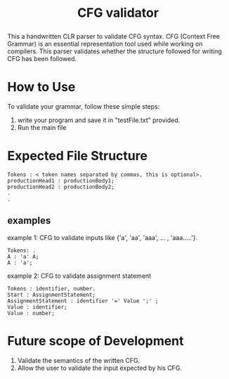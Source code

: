 
# <p align = "center">CFG validator</p>
This a handwritten CLR parser to validate CFG syntax.
CFG (Context Free Grammar) is an essential representation tool used while working on compilers.
 This parser validates whether the structure followed for writing CFG has been followed.


# How to Use
To validate your grammar, follow these simple steps:
1. write your program and save it in "testFile.txt" provided.
2. Run the main file

# Expected File Structure
```
Tokens : < token names separated by commas, this is optional>.
productionHead1 : productionBody1;
productionHead2 : productionBody2;
.
.
```
## examples
example 1:
CFG to validate inputs like {'a', 'aa', 'aaa', ... , 'aaa.....'}.
```
Tokens: .
A : 'a' A;
A : 'a';
```
example 2:
CFG to validate assignment statement
```
Tokens : identifier, number.
Start : AssignmentStatement;
AssignmentStatement : identifier '=' Value ';' ;
Value : identifier;
Value : number;
```

# Future scope of Development
1. Validate the semantics of the written CFG.
2. Allow the user to validate the input expected by his CFG.
